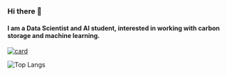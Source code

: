 ### Hi there 👋
#### I am a Data Scientist and AI student, interested in working with carbon storage and machine learning.

[![card](https://github-readme-stats.vercel.app/api?username=adriel1ft&theme=merko)](https://github.com/iuricode/)

![Top Langs](https://github-readme-stats.vercel.app/api/top-langs/?username=anuraghazra&hide_progress=true)
